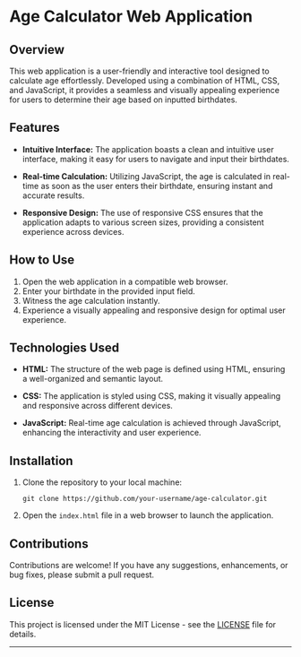 # Age Calculator Web Application

## Overview

This web application is a user-friendly and interactive tool designed to calculate age effortlessly. Developed using a combination of HTML, CSS, and JavaScript, it provides a seamless and visually appealing experience for users to determine their age based on inputted birthdates.

## Features

- **Intuitive Interface:** The application boasts a clean and intuitive user interface, making it easy for users to navigate and input their birthdates.
  
- **Real-time Calculation:** Utilizing JavaScript, the age is calculated in real-time as soon as the user enters their birthdate, ensuring instant and accurate results.

- **Responsive Design:** The use of responsive CSS ensures that the application adapts to various screen sizes, providing a consistent experience across devices.

## How to Use

1. Open the web application in a compatible web browser.
2. Enter your birthdate in the provided input field.
3. Witness the age calculation instantly.
4. Experience a visually appealing and responsive design for optimal user experience.

## Technologies Used

- **HTML:** The structure of the web page is defined using HTML, ensuring a well-organized and semantic layout.

- **CSS:** The application is styled using CSS, making it visually appealing and responsive across different devices.

- **JavaScript:** Real-time age calculation is achieved through JavaScript, enhancing the interactivity and user experience.

## Installation

1. Clone the repository to your local machine:
   ```
   git clone https://github.com/your-username/age-calculator.git
   ```

2. Open the `index.html` file in a web browser to launch the application.

## Contributions

Contributions are welcome! If you have any suggestions, enhancements, or bug fixes, please submit a pull request.

## License

This project is licensed under the MIT License - see the [LICENSE](LICENSE) file for details.

---